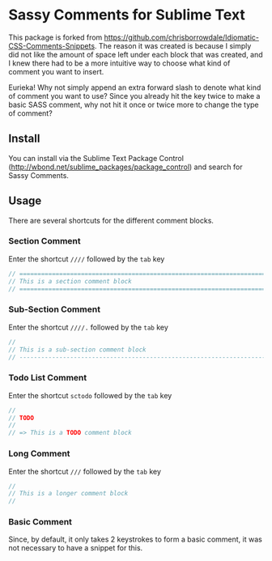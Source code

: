 Sassy Comments for Sublime Text 
=============================================

This package is forked from https://github.com/chrisborrowdale/Idiomatic-CSS-Comments-Snippets. The reason it was created is because 
I simply did not like the amount of space left under each block that was created, and I knew there had to be a more intuitive way to choose what kind of comment you want to insert.

Eurieka! Why not simply append an extra forward slash to denote what kind of comment you want to use? Since you already hit the key twice to make a basic SASS comment, why not hit it once or twice more to change the type of comment?

## Install

You can install via the Sublime Text Package Control (http://wbond.net/sublime_packages/package_control) and search for Sassy Comments.

## Usage

There are several shortcuts for the different comment blocks.

### Section Comment

Enter the shortcut `////` followed by the `tab` key

``` sass
// ==========================================================================
// This is a section comment block
// ==========================================================================
```

### Sub-Section Comment

Enter the shortcut `////.` followed by the `tab` key

``` sass
//
// This is a sub-section comment block
// --------------------------------------------------------------------------
```

### Todo List Comment
Enter the shortcut `sctodo` followed by the `tab` key

``` sass
//
// TODO
//
// => This is a TODO comment block
```

### Long Comment

Enter the shortcut `///` followed by the `tab` key

``` sass
//
// This is a longer comment block
//
```

### Basic Comment
Since, by default, it only takes 2 keystrokes to form a basic comment, it was not necessary to have a snippet for this.
